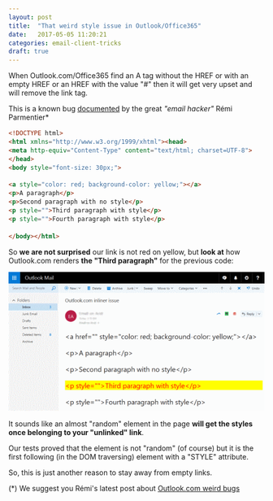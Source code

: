 ```yaml
---
layout: post
title:  "That weird style issue in Outlook/Office365"
date:   2017-05-05 11:20:21
categories: email-client-tricks
draft: true
---
```


When Outlook.com/Office365 find an A tag without the HREF or with an empty HREF or an HREF with the value "#" then it will get very upset and will remove the link tag.

This is a known bug [documented](https://github.com/hteumeuleu/email-bugs/issues/10) by the great *"email hacker"* Rémi Parmentier\*

```html
<!DOCTYPE html>
<html xmlns="http://www.w3.org/1999/xhtml"><head>
<meta http-equiv="Content-Type" content="text/html; charset=UTF-8">
</head>
<body style="font-size: 30px;">

<a style="color: red; background-color: yellow;"></a>
<p>A paragraph</p>
<p>Second paragraph with no style</p>
<p style="">Third paragraph with style</p>
<p style="">Fourth paragraph with style</p>

</body></html>
```

So **we are not surprised** our link is not red on yellow, but **look at** how Outlook.com renders **the "Third paragraph"** for the previous code:

![Outlook.com moving styles](/assets/images/outlook-a-no-href-issue-crop.png)

It sounds like an almost "random" element in the page **will get the styles once belonging to your "unlinked" link**.

Our tests proved that the element is not "random" (of course) but it is the first following (in the DOM traversing) element with a "STYLE" attribute.

So, this is just another reason to stay away from empty links.

(\*) We suggest you Rémi's latest post about [Outlook.com weird bugs](https://emails.hteumeuleu.com/outlook-coms-latest-bug-and-how-to-fix-gaps-under-images-ee1816671461)

